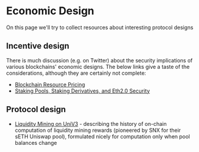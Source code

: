 Economic Design
================

On this page we'll try to collect resources about interesting protocol designs

## Incentive design
There is much discussion (e.g. on Twitter) about the security implications of various blockchains'
economic designs.  The below links give a taste of the considerations, although they are certainly
not complete:
* [Blockchain Resource Pricing](https://github.com/ethereum/research/blob/master/papers/pricing/ethpricing.pdf)
* [Staking Pools, Staking Derivatives, and Eth2.0 Security](https://www.paradigm.xyz/2021/04/on-staking-pools-and-staking-derivatives/)

## Protocol design
* [Liquidity Mining on UniV3](https://www.paradigm.xyz/2021/05/liquidity-mining-on-uniswap-v3/) -
  describing the history of on-chain computation of liquidity mining rewards (pioneered by SNX for their sETH Uniswap
  pool), formulated nicely for computation only when pool balances change